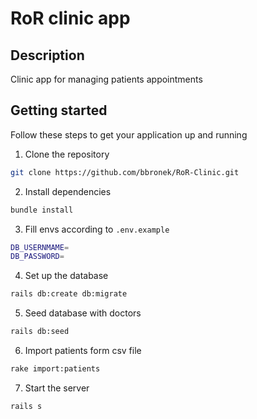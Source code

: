 # RoR clinic app

## Description 
Clinic app for managing patients appointments

## Getting started

Follow these steps to get your application up and running

1. Clone the repository

```bash
git clone https://github.com/bbronek/RoR-Clinic.git
```

2. Install dependencies
```bash
bundle install
```

3. Fill envs according to `.env.example`
```bash
DB_USERNMAME=
DB_PASSWORD=
```
4. Set up the database
```bash
rails db:create db:migrate
```

5. Seed database with doctors
```bash
rails db:seed
```

6. Import patients form csv file
```bash
rake import:patients
```

7. Start the server
```bash
rails s
```